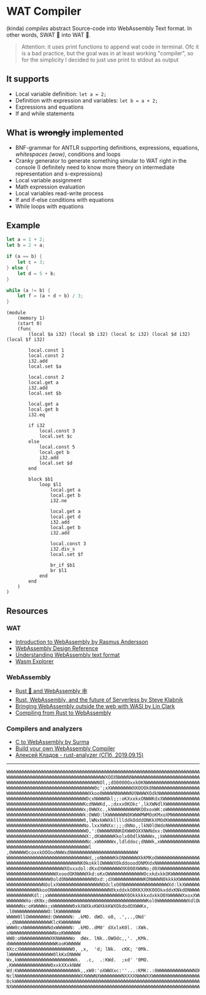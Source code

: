 # WAT Compiler

(kinda) *compiles* abstract Source-code into WebAssembly Text format. In other words, SWAT 🚨 into WAT 👵.

> Attention: it uses print functions to append wat code in terminal. Ofc it is a bad practice, but the goal was in at least working "compiler", so for the simplicity I decided to just use print to stdout as output

## It supports

* Local variable definition: `let a = 2;`
* Definition with expression and variables: `let b = a + 2;`
* Expressions and equations
* If and while statements

## What is ~~wrongly~~ implemented

* BNF-grammar for ANTLR supporting definitions, expressions, equations, *whitespaces (wow)*, conditions and loops
* Cranky generator to generate something simular to WAT right in the console (I definitely need to know more theory on intermediate representation and s-expressions)
* Local variable assignment
* Math expression evaluation
* Local variables read-write process
* If and if-else conditions with equations
* While loops with equations

## Example

```rust
let a = 1 + 2;
let b = 2 + a;

if (a == b) {
    let c = 3;
} else {
    let d = 5 + b;
}

while (a != b) {
    let f = (a + d + b) / 3;
}
```

```
(module
    (memory 1)
    (start 0)
    (func
        (local $a i32) (local $b i32) (local $c i32) (local $d i32) (local $f i32)

        local.const 1
        local.const 2
        i32.add
        local.set $a
         
        local.const 2
        local.get a
        i32.add
        local.set $b 
        
        local.get a
        local.get b
        i32.eq
        
        if i32
            local.const 3
            local.set $c 
        else
            local.const 5
            local.get b
            i32.add
            local.set $d 
        end
        
        block $b1
            loop $l1
                local.get a
                local.get b
                i32.ne
        
                local.get a
                local.get d
                i32.add
                local.get b
                i32.add
                
                local.const 3
                i32.div_s
                local.set $f 
                
                br_if $b1
                br $l1
            end
        end
    )
)
```

## Resources

### WAT

* [Introduction to WebAssembly by Rasmus Andersson](https://rsms.me/wasm-intro)
* [WebAssembly Design Reference](https://github.com/WebAssembly/design)
* [Understanding WebAssembly text format](https://developer.mozilla.org/en-US/docs/WebAssembly/Understanding_the_text_format)
* [Wasm Explorer](https://mbebenita.github.io/WasmExplorer/)

### WebAssembly

* [Rust 🦀 and WebAssembly 🕸](https://rustwasm.github.io/book/)
* [Rust, WebAssembly, and the future of Serverless by Steve Klabnik](https://www.youtube.com/watch?v=CMB6AlE1QuI)
* [Bringing WebAssembly outside the web with WASI by Lin Clark](https://youtu.be/fh9WXPu0hw8)
* [Compiling from Rust to WebAssembly](https://developer.mozilla.org/en-US/docs/WebAssembly/rust_to_wasm)

### Compilers and analyzers

* [C to WebAssembly by Surma](https://surma.dev/things/c-to-webassembly/)
* [Build your own WebAssembly Compiler](https://blog.scottlogic.com/2019/05/17/webassembly-compiler.html)
* [Алексей Кладов - rust-analyzer (СПб, 2019.09.15)](https://youtu.be/74Y1n2v-gos)

---
```
WWWWWWWWWWWWWWWWWWWWWWWWWWWWWWWWWWWWWWWWWWWWWWWWWWWWWWWWWWWWWWWWWWWWWWWWWWWWWWWW
WWWWWWWWWWWWWWWWWWWWWWWWWWWWWWWWWWWWXOOXNWWWNNWWWWWWWWWWWWWWWWWWWWWWWWWWWWWWWWWW
WWWWWWWWWWWWWWWWWWWWWWWWWWWWWWWWWNOl,;dO0000OxxkOKNWWWWWWWWWWWWWWWWWWWWWWWWWWWWW
WWWWWWWWWWWWWWWWWWWWWWWWWWWWWWWW0c';xXWWWWWWWWXKOOOk0NWWWWWWWWWWWWWWWWWWWWWWWWWW
WWWWWWWWWWWWWWWWWWWWWWWWWWWWWWXkoo0WWWWNNWWWWNXNWWWXOdkNWWWWWWWWWWWWWWWWWWWWWWWW
WWWWWWWWWWWWWWWWWWWWWWWWWWWWWOcxNWWWNkl;;:oKXxxkxONWWKdxXWWWWWWWWWWWWWWWWWWWWWWW
WWWWWWWWWWWWWWWWWWWWWWWWWWWWKcdNWWKd,.;dxxx0KOkc',lkXWNdlXWWWWWWWWWWWWWWWWWWWWWW
WWWWWWWWWWWWWWWWWWWWWWWWWWWWx;0WWXc.,kNWWWWWWWWNKOOxoxWK:oWWWWWWWWWWWWWWWWWWWWWW
WWWWWWWWWWWWWWWWWWWWWWWWWWWWk:OWWO:lKWWWWWWN0KWWWMWMOoKMxoXMWWWWWWWWWWWWWWWWWWWW
WWWWWWWWWWWWWWWWWWWWWWWWWWWW0,lWNxkWWXkllllddkOdddONKkXMOdKWWWWWWWWWWWWWWWWWWWWW
WWWWWWWWWWWWWWWWWWWWWWWWWWWWNo.lxxXWNXx:;;;dNNo,;lkN0lOWdoNWWWWWWWWWWWWWWWWWWWWW
WWWWWWWWWWWWWWWWWWWWWWWWWWWWWO,':OWWWWNNNKOXWW0OXXNWNdxx:OWWWWWWWWWWWWWWWWWWWWWW
WWWWWWWWWWWWWWWWWWWWWWWWWWWWWX:,dKWWWWWKkolx00dlkNWWWx,;kWWWWWWWWWWWWWWWWWWWWWWW
WWWWWWWWWWWWWWWWWWWWWWWWWWWWWNc.xWWWWWWx,ldlddoc;dNWWk,xWWWWWWWWWWWWWWWWWWWWWWWW
WWWWWWWWWWWWWWWWWWWWWWWWWWWWWWl ,0WWWWWOcoxxkOOOooNWWxdNWWWWWWWWWWWWWWWWWWWWWWWW
WWWWWWWWWWWWWWWWWWWWWWWWWWWWWWd,;oNWWWWKkONWWWWWXkKMKoOWWWWWWWWWWWWWWWWWWWWWWWWW
WWWWWWWWWWWWWWWWWWWWWWWWWWNK0kokklOWWWWX0kddooodONMXdxNWWWWWWWWWWWWWWWWWWWWWWWWW
WWWWWWWWWWWWWWWWWWWWWXOxxxdol:dKxdXWWWWWWWXK000XWWNo;d0XWWWWWWWWWWWWWWWWWWWWWWWW
WWWWWWWWWWWWWWWWWWXxoodOKNWWWXkd:oKxOWWWWWWWWWWWWWOcxkdxkkOKWWWWWWWWWWWWWWWWWWWW
WWWWWWWWWWWWWWWW0old0NWWWWWWWWWN0xd:;dXWWWWWWWWWWWKONWWWN0kkkkKWWWWWWWWWWWWWWWWW
WWWWWWWWWWWWWNOolxXWWWWWWWWWWWWWWWNOdclxO0NWWWWWWWWWWWWWWWWXd:lkXWWWWWWWWWWWWWWW
WWWWWWWWWWWNkooONWWWWWWWWWWWWWWWWWWWWN0kxddxkO0KKXXKK0OOkxddxKNkdONWWWWWWWWWWWWW
WWWWWWWWWKdl:;xWWWWWWWWWWWWWWWWWWWWWWWWWWWWX0OkkkkkxdxkkO0XWWWWWXxoxXWWWWWWWWWWW
WWWWWWWXo:dKNx;dWWWWWWWWWWWWWWWWWWWWWWWWWWWWWWWWWWWKol0WWWWWWWWWWWXdlOWWWWWWWWWW
WWWWWNx:oKWWWWx;xWWWWWWW0xkXWXkxKWXkkKWXOkdodOXWWKx, .l0WWWWWWWWWWWWO:lKWWWWWWWW
WWWW0llOWWWWWWWd:OWWWWWN: .kMO. dWO. o0, .',..,ONd'  .,dNWWWWWWWWWWWWKlcKWWWWWWW
WWW0cxNWWWWWWWWNdxWWWWWN: .kMO..dM0' dXxlxK0l. :XWk. oNWWWWWWWWWWWWWWWNxoKWWWWWW
WW0:oNWWWWWWWWWWXKNWWWWWo  dWx. lNk..OWOdc,,'. ,KMk. dWWWWWWWWWWWWWWWWWKooKWWWWW
WXccXWWWWWWWWWWWWWWWWWWW0, ,x,  'd; lNk.  cKK; '0Mk. lWWWWWWWWWWWWWWWW0lkKxONWWW
Wx,kWWWWWWWWWWWWWWWWWWWWWk.  .c,  .:KWd.  ;xd' '0MO. ,KWWWWWWWWWWWWWW0xxkXXxkNWW
Wd:KWWWWWWWWWWWWWWWWWWWWWWk,,xW0:'oXWWXxc:''...:KMK:.:0WWWWWWWWWWWWWNOKW0KWXxkNW
NclNWWWWWWWWWWWWWWWWWWWWWWWXXWWWNXWWWWWWWWNXXXXNWWWXXWWWWWWWWWWWWWWWWWWWWWWWXxOW
0ckWWWWWWWWWWWWWWWWWWWWWWWWWWWWWWWWWWWWWWWWWWWWWWWWWWWWWWWWWWWWWWWWWWWWWWWWWWXkK
NXWWWWWWWWWWWWWWWWWWWWWWWWWWWWWWWWWWWWWWWWWWWWWWWWWWWWWWWWWWWWWWWWWWWWWWWWWWWWNN
```
